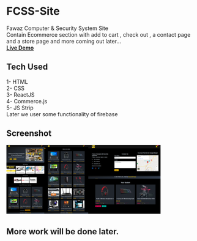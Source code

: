 # FCSS-Site
Fawaz Computer &amp; Security System Site <br>
Contain Ecommerce section with add to cart , check out , a contact page and a store page and more coming out later...
<br>
<b>
<a href="https://fawazcss.netlify.app/">Live Demo</a></b><br>
## Tech Used 
1- HTML<br>
2- CSS<br>
3- ReactJS<br>
4- Commerce.js<br>
5- JS Strip<br>
 Later we user some functionality of firebase
<br>
## Screenshot
<img src="https://raw.githubusercontent.com/hbfawaz112/FCSS-Site/main/screenshots/fcss_site1.PNG" width="80%" hight="80%"/>

## More work will be done later.
